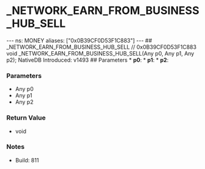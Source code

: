 # _NETWORK_EARN_FROM_BUSINESS_HUB_SELL

--- ns: MONEY aliases: ["0x0B39CF0D53F1C883"] --- ## _NETWORK_EARN_FROM_BUSINESS_HUB_SELL  // 0x0B39CF0D53F1C883 void _NETWORK_EARN_FROM_BUSINESS_HUB_SELL(Any p0, Any p1, Any p2);  NativeDB Introduced: v1493  ## Parameters * **p0**: * **p1**: * **p2**:

### Parameters
* Any p0
* Any p1
* Any p2

### Return Value
* void

### Notes
* Build: 811

